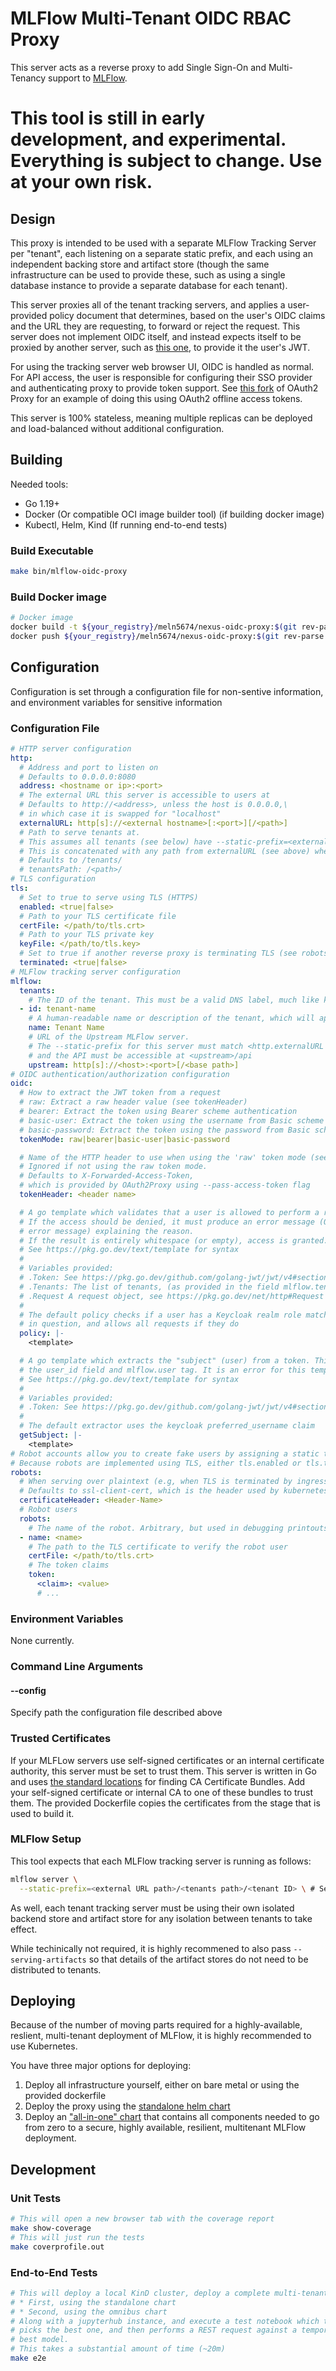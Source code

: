 # MLFlow Multi-Tenant OIDC RBAC Proxy

This server acts as a reverse proxy to add Single Sign-On and Multi-Tenancy support to [MLFlow](https://mlflow.org/).

# This tool is still in early development, and experimental. Everything is subject to change. Use at your own risk.

## Design

This proxy is intended to be used with a separate MLFlow Tracking Server per "tenant", each listening on a separate static prefix, and each using an independent backing store and artifact store (though the same infrastructure can be used to provide these, such as using a single database instance to provide a separate database for each tenant).

This server proxies all of the tenant tracking servers, and applies a user-provided policy document that determines, based on the user's OIDC claims and the URL they are requesting, to forward or reject the request. This server does not implement OIDC itself, and instead expects itself to be proxied by another server, such as [this one](https://github.com/oauth2-proxy/oauth2-proxy), to provide it the user's JWT.

For using the tracking server web browser UI, OIDC is handled as normal. For API access, the user is responsible for configuring their SSO provider and authenticating proxy to provide token support. See [this fork](https://github.com/meln5674/oauth2-proxy) of OAuth2 Proxy for an example of doing this using OAuth2 offline access tokens.

This server is 100% stateless, meaning multiple replicas can be deployed and load-balanced without additional configuration.


## Building

Needed tools:

* Go 1.19+
* Docker (Or compatible OCI image builder tool) (if building docker image)
* Kubectl, Helm, Kind (If running end-to-end tests)

### Build Executable

```bash
make bin/mlflow-oidc-proxy
```

### Build Docker image

```bash
# Docker image
docker build -t ${your_registry}/meln5674/nexus-oidc-proxy:$(git rev-parse HEAD)
docker push ${your_registry}/meln5674/nexus-oidc-proxy:$(git rev-parse HEAD)
```

## Configuration

Configuration is set through a configuration file for non-sentive information, and environment variables for sensitive information

### Configuration File

```yaml
# HTTP server configuration
http:
  # Address and port to listen on
  # Defaults to 0.0.0.0:8080
  address: <hostname or ip>:<port>
  # The external URL this server is accessible to users at
  # Defaults to http://<address>, unless the host is 0.0.0.0,\
  # in which case it is swapped for "localhost"
  externalURL: http[s]://<external hostname>[:<port>][/<path>]
  # Path to serve tenants at.
  # This assumes all tenants (see below) have --static-prefix=<externalURL path>/<this path>/<tenant id>
  # This is concatenated with any path from externalURL (see above) when issuing static links
  # Defaults to /tenants/
  # tenantsPath: /<path>/
# TLS configuration
tls:
  # Set to true to serve using TLS (HTTPS)
  enabled: <true|false>
  # Path to your TLS certificate file
  certFile: </path/to/tls.crt>
  # Path to your TLS private key
  keyFile: </path/to/tls.key> 
  # Set to true if another reverse proxy is terminating TLS (see robots below)
  terminated: <true|false>
# MLFlow tracking server configuration
mlflow:
  tenants:
    # The ID of the tenant. This must be a valid DNS label, much like kubernetes object names
  - id: tenant-name
    # A human-readable name or description of the tenant, which will appear in UI's
    name: Tenant Name
    # URL of the Upstream MLFlow server.
    # The --static-prefix for this server must match <http.externalURL path>/<http.tenantsPath>/<id>,
    # and the API must be accessible at <upstream>/api
    upstream: http[s]://<host>:<port>[/<base path>]
# OIDC authentication/authorization configuration
oidc:
  # How to extract the JWT token from a request
  # raw: Extract a raw header value (see tokenHeader)
  # bearer: Extract the token using Bearer scheme authentication
  # basic-user: Extract the token using the username from Basic scheme authentication (password is ignored)
  # basic-password: Extract the token using the password from Basic scheme authentication (username is ignored)
  tokenMode: raw|bearer|basic-user|basic-password

  # Name of the HTTP header to use when using the 'raw' token mode (see tokenMode).
  # Ignored if not using the raw token mode.
  # Defaults to X-Forwarded-Access-Token,
  # which is provided by OAuth2Proxy using --pass-access-token flag
  tokenHeader: <header name>

  # A go template which validates that a user is allowed to perform a request within a tenant.
  # If the access should be denied, it must produce an error message (Or an HTML document with that 
  # error message) explaining the reason.
  # If the result is entirely whitespace (or empty), access is granted.
  # See https://pkg.go.dev/text/template for syntax
  # 
  # Variables provided:
  # .Token: See https://pkg.go.dev/github.com/golang-jwt/jwt/v4#section-readme
  # .Tenants: The list of tenants, (as provided in the field mlflow.tenants)
  # .Request A request object, see https://pkg.go.dev/net/http#Request for available fields
  # 
  # The default policy checks if a user has a Keycloak realm role matching the ID of the tenant
  # in question, and allows all requests if they do
  policy: |-
    <template>

  # A go template which extracts the "subject" (user) from a token. This value will injected as
  # the user_id field and mlflow.user tag. It is an error for this template to return an empty string.
  # See https://pkg.go.dev/text/template for syntax
  #
  # Variables provided:
  # .Token: See https://pkg.go.dev/github.com/golang-jwt/jwt/v4#section-readme
  #
  # The default extractor uses the keycloak preferred_username claim
  getSubject: |-
    <template>
# Robot accounts allow you to create fake users by assigning a static token to a TLS certificate 
# Because robots are implemented using TLS, either tls.enabled or tls.terminated must be true
robots:
  # When serving over plaintext (e.g, when TLS is terminated by ingress), Check this header for the certificate. 
  # Defaults to ssl-client-cert, which is the header used by kubernetes ingress-nginx.
  certificateHeader: <Header-Name>
  # Robot users
  robots:
    # The name of the robot. Arbitrary, but used in debugging printouts
  - name: <name>
    # The path to the TLS certificate to verify the robot user
    certFile: </path/to/tls.crt>
    # The token claims
    token: 
      <claim>: <value>
      # ...
```

### Environment Variables

None currently.

### Command Line Arguments

#### --config <path>

Specify path the configuration file described above

### Trusted Certificates

If your MLFLow servers use self-signed certificates or an internal certificate authority, this server must be set to trust them. This server is written in Go and uses [the standard locations](https://go.dev/src/crypto/x509/root_linux.go) for finding CA Certificate Bundles. Add your self-signed certificate or internal CA to one of these bundles to trust them. The provided Dockerfile copies the certificates from the stage that is used to build it.

### MLFlow Setup

This tool expects that each MLFlow tracking server is running as follows:

```bash
mlflow server \
  --static-prefix=<external URL path>/<tenants path>/<tenant ID> \ # See configuration section for these fields and how to set them
```

As well, each tenant tracking server must be using their own isolated backend store and artifact store for any isolation between tenants to take effect.

While techinically not required, it is highly recommened to also pass `--serving-artifacts` so that details of the artifact stores do not need to be distributed to tenants.

## Deploying

Because of the number of moving parts required for a highly-available, reslient, multi-tenant deployment of MLFlow, it is highly recommended to use Kubernetes.

You have three major options for deploying:

1. Deploy all infrastructure yourself, either on bare metal or using the provided dockerfile
2. Deploy the proxy using the [standalone helm chart](./deploy/helm/mlflow-oidc-proxy)
3. Deploy an ["all-in-one" chart](./deploy/helm/mlflow-multitenant) that contains all components needed to go from zero to a secure, highly available, resilient, multitenant MLFlow deployment.


## Development

### Unit Tests

```bash
# This will open a new browser tab with the coverage report
make show-coverage
# This will just run the tests
make coverprofile.out
```

### End-to-End Tests

```bash
# This will deploy a local KinD cluster, deploy a complete multi-tenant setup in two ways:
# * First, using the standalone chart
# * Second, using the omnibus chart
# Along with a jupyterhub instance, and execute a test notebook which trains a set of models,
# picks the best one, and then performs a REST request against a temporary server using that
# best model.
# This takes a substantial amount of time (~20m)
make e2e
```
